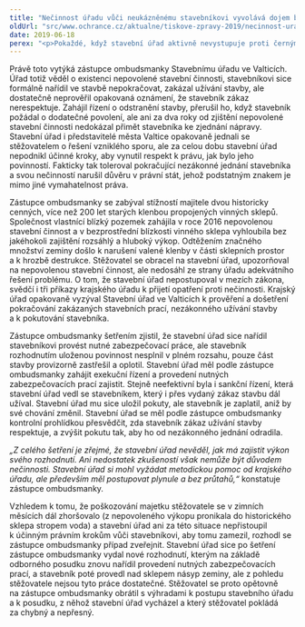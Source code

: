 ```yaml
---
title: "Nečinnost úřadu vůči neukázněnému stavebníkovi vyvolává dojem beztrestnosti"
oldUrl: "src/www.ochrance.cz/aktualne/tiskove-zpravy-2019/necinnost-uradu-vuci-neukaznenemu-stavebnikovi-vyvolava-dojem-beztrestnosti"
date: 2019-06-18
perex: "<p>Pokaždé, když stavební úřad aktivně nevystupuje proti černým stavbám, vytváří dojem beztrestnosti těch, kdo nerespektují zákony, a zvyšuje nedůvěru v řádný výkon veřejné správy u lidí, kteří jsou nepovolenou stavební činností přímo dotčeni. V každém případě takový úřad neplní řádně své povinnosti.</p>"
---
```


<!-- imported from the old website -->

<p>Právě toto vytýká zástupce ombudsmanky Stavebnímu úřadu ve Valticích. Úřad totiž věděl o existenci nepovolené stavební činnosti, stavebníkovi sice formálně nařídil ve stavbě nepokračovat, zakázal užívání stavby, ale dostatečně neprověřil opakovaná oznámení, že stavebník zákaz nerespektuje. Zahájil řízení o odstranění stavby, přerušil ho, když stavebník požádal o dodatečné povolení, ale ani za dva roky od zjištění nepovolené stavební činnosti nedokázal přimět stavebníka ke zjednání nápravy. Stavební úřad i představitelé města Valtice opakovaně jednali se stěžovatelem o řešení vzniklého sporu, ale za celou dobu stavební úřad nepodnikl účinné kroky, aby vynutil respekt k právu, jak bylo jeho povinností. Fakticky tak toleroval pokračující nezákonné jednání stavebníka a svou nečinností narušil důvěru v právní stát, jehož podstatným znakem je mimo jiné vymahatelnost práva.</p> <p>Zástupce ombudsmanky se zabýval stížností majitele dvou historicky cenných, více než 200 let starých klenbou propojených vinných sklepů. Společnost vlastnící blízký pozemek zahájila v roce 2016 nepovolenou stavební činnost a v bezprostřední blízkosti vinného sklepa vyhloubila bez jakéhokoli zajištění rozsáhlý a hluboký výkop. Odtěžením značného množství zeminy došlo k narušení valené klenby v části sklepních prostor a k hrozbě destrukce. Stěžovatel se obracel na stavební úřad, upozorňoval na nepovolenou stavební činnost, ale nedosáhl ze strany úřadu adekvátního řešení problému. O tom, že stavební úřad nepostupoval v mezích zákona, svědčí i tři příkazy krajského úřadu k přijetí opatření proti nečinnosti. Krajský úřad opakovaně vyzýval Stavební úřad ve Valticích k prověření a došetření pokračování zakázaných stavebních prací, nezákonného užívání stavby a k pokutování stavebníka.</p> <p>Zástupce ombudsmanky šetřením zjistil, že stavební úřad sice nařídil stavebníkovi provést nutné zabezpečovací práce, ale stavebník rozhodnutím uloženou povinnost nesplnil v plném rozsahu, pouze část stavby provizorně zastřešil a oplotil. Stavební úřad měl podle zástupce ombudsmanky zahájit exekuční řízení a provedení nutných zabezpečovacích prací zajistit. Stejně neefektivní byla i sankční řízení, která stavební úřad vedl se stavebníkem, který i přes vydaný zákaz stavbu dál užíval. Stavební úřad mu sice uložil pokuty, ale stavebník je zaplatil, aniž by své chování změnil. Stavební úřad se měl podle zástupce ombudsmanky kontrolní prohlídkou přesvědčit, zda stavebník zákaz užívání stavby respektuje, a zvýšit pokutu tak, aby ho od nezákonného jednání odradila.</p> <p><i>„Z celého šetření je zřejmé, že stavební úřad nevěděl, jak má zajistit výkon svého rozhodnutí. Ani nedostatek zkušeností však nemůže být důvodem nečinnosti. Stavební úřad si mohl vyžádat metodickou pomoc od krajského úřadu, ale především měl postupovat plynule a bez průtahů,“</i> konstatuje zástupce ombudsmanky.</p> <p>Vzhledem k tomu, že poškozování majetku stěžovatele se v zimních měsících dál zhoršovalo (z nepovoleného výkopu pronikala do historického sklepa stropem voda) a stavební úřad ani za této situace nepřistoupil k účinným právním krokům vůči stavebníkovi, aby tomu zamezil, rozhodl se zástupce ombudsmanky případ zveřejnit. Stavební úřad sice po šetření zástupce ombudsmanky vydal nové rozhodnutí, kterým na základě odborného posudku znovu nařídil provedení nutných zabezpečovacích prací, a stavebník poté provedl nad sklepem násyp zeminy, ale z pohledu stěžovatele nejsou tyto práce dostatečné. Stěžovatel se proto opětovně na zástupce ombudsmanky obrátil s výhradami k postupu stavebního úřadu a k posudku, z něhož stavební úřad vycházel a který stěžovatel pokládá za chybný a nepřesný.</p>
